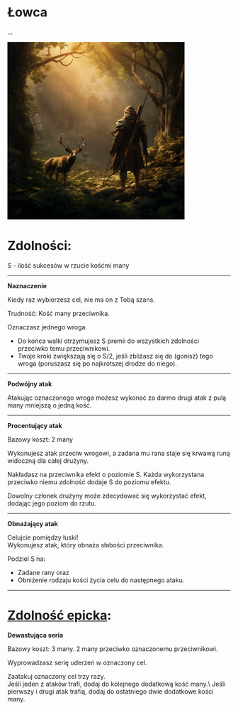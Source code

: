 # Łowca

...

<img src="imgs/lowca.png" width="400">

# Zdolności:

S - ilość sukcesów w rzucie kośćmi many

___

**Naznaczenie**

Kiedy raz wybierzesz cel, nie ma on z Tobą szans.

Trudność: Kość many przeciwnika.

Oznaczasz jednego wroga. 
* Do końca walki otrzymujesz S premii do wszystkich zdolności przeciwko temu przeciwnikowi.
* Twoje kroki zwiększają się o S/2, jeśli zbliżasz się do (gonisz) tego wroga (poruszasz się po najkrótszej drodze do niego).

___
**Podwójny atak**

Atakując oznaczonego wroga możesz wykonać za darmo drugi atak z pulą many mniejszą o jedną kość.
___

**Procentujący atak**

Bazowy koszt: 2 many

Wykonujesz atak przeciw wrogowi, a zadana mu rana staje się krwawą runą widoczną dla całej drużyny. 

Nakładasz na przeciwnika efekt o poziomie S.
Każda wykorzystana przeciwko niemu zdolność dodaje S do poziomu efektu.

Dowolny członek drużyny może zdecydować się wykorzystać efekt, dodając jego poziom do rzutu.
___
**Obnażający atak**

Celujcie pomiędzy łuski!\
Wykonujesz atak, który obnaża słabości przeciwnika. 

Podziel S na:
* Zadane rany oraz
* Obniżenie rodzaju kości życia celu do następnego ataku.

___
# [Zdolność epicka](/docs/zdolnosc-epicka.md):

**Dewastująca seria**

Bazowy koszt: 3 many. 2 many przeciwko oznaczonemu przeciwnikowi.

Wyprowadzasz serię uderzeń w oznaczony cel.

Zaatakuj oznaczony cel trzy razy.\
Jeśli jeden z ataków trafi, dodaj do kolejnego dodatkową kość many.\ Jeśli pierwszy i drugi atak trafią, dodaj do ostatniego dwie dodatkowe kości many.
